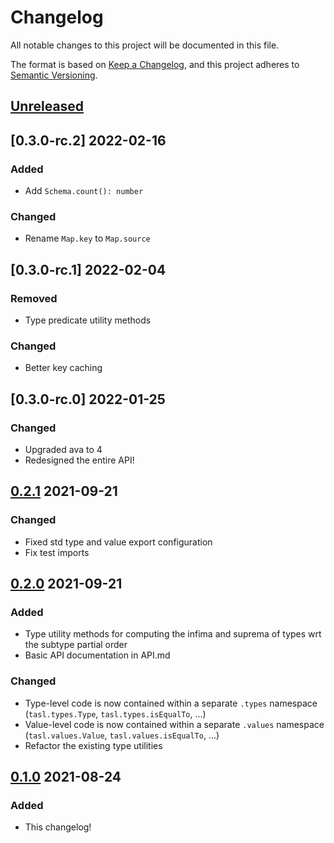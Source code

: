 # Changelog

All notable changes to this project will be documented in this file.

The format is based on [Keep a Changelog](https://keepachangelog.com/en/1.0.0/), and this project adheres to [Semantic Versioning](https://semver.org/spec/v2.0.0.html).

## [Unreleased]

## [0.3.0-rc.2] 2022-02-16

### Added

- Add `Schema.count(): number`

### Changed

- Rename `Map.key` to `Map.source`

## [0.3.0-rc.1] 2022-02-04

### Removed

- Type predicate utility methods

### Changed

- Better key caching

## [0.3.0-rc.0] 2022-01-25

### Changed

- Upgraded ava to 4
- Redesigned the entire API!

## [0.2.1] 2021-09-21

### Changed

- Fixed std type and value export configuration
- Fix test imports

## [0.2.0] 2021-09-21

### Added

- Type utility methods for computing the infima and suprema of types wrt the subtype partial order
- Basic API documentation in API.md

### Changed

- Type-level code is now contained within a separate `.types` namespace (`tasl.types.Type`, `tasl.types.isEqualTo`, ...)
- Value-level code is now contained within a separate `.values` namespace (`tasl.values.Value`, `tasl.values.isEqualTo`, ...)
- Refactor the existing type utilities

## [0.1.0] 2021-08-24

### Added

- This changelog!

[unreleased]: https://github.com/underlay/tasl/compare/v0.2.1...HEAD
[0.2.1]: https://github.com/underlay/tasl/compare/v0.2.1
[0.2.0]: https://github.com/underlay/tasl/compare/v0.2.0
[0.1.0]: https://github.com/underlay/tasl/compare/v0.1.0
